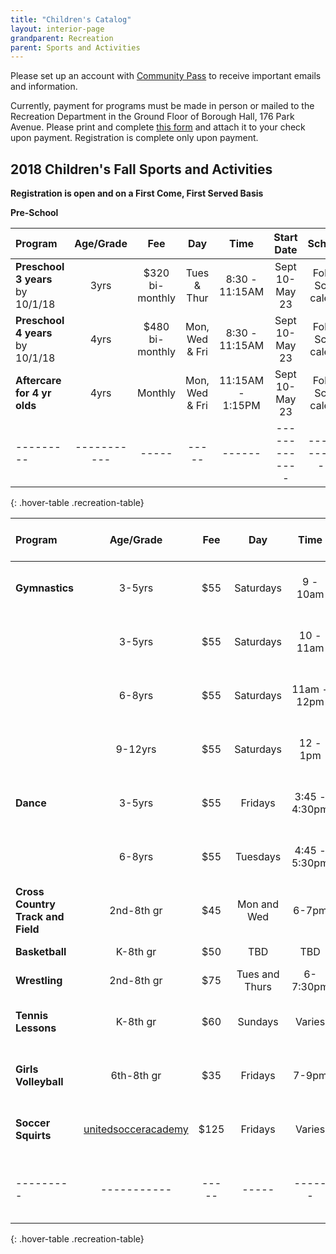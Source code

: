 ```yaml
---
title: "Children's Catalog"
layout: interior-page
grandparent: Recreation
parent: Sports and Activities
---
```

 
Please set up an account with [Community Pass](https://register.communitypass.net/reg/login.cfm?D%3CN%21%2E%22_W%22F%299SZWV%5C%21%3DHNW%3BR%3AZQI%2F79%2CKX03%3DBIP%27B%5EF%25U99%2B) to receive important emails and information. 

Currently, payment for programs must be made in person or mailed to the Recreation Department in the Ground Floor of Borough Hall, 176 Park Avenue.  Please print and complete [this form](https://storage.googleapis.com/static.rutherford-nj.com/recreation/Recreation_ProgramRegistration.pdf) and attach it to your check upon payment. Registration is complete only upon payment.

## 2018 Children's Fall Sports and Activities
**Registration is open and on a First Come, First Served Basis**

**Pre-School**

| Program | Age/Grade | Fee |	Day | Time | Start Date |	Schedule | Location |
|:--------|:---------:|:---:|:---:|:----:|:-------------:|:---------:|:--------:|
| **Preschool 3 years** by 10/1/18 | 3yrs | $320 bi-monthly | Tues & Thur | 8:30 - 11:15AM | Sept 10-May 23 | Follows School calendar | Tamblyn Field Civic Center |
| **Preschool 4 years** by 10/1/18 | 4yrs | $480 bi-monthly | Mon, Wed & Fri | 8:30 - 11:15AM | Sept 10-May 23 | Follows School calendar | Tamblyn Field Civic Center |
| **Aftercare for 4 yr olds** | 4yrs | Monthly | Mon, Wed & Fri | 11:15AM - 1:15PM | Sept 10-May 23 | Follows School calendar | Tamblyn Field Civic Center |
|---------|-----------|-----|-----|------|-------------|------------------|-------------------|----------|
{: .hover-table .recreation-table}


| Program | Age/Grade | Fee |	Day | Time | Start Date | Number of classes | Location |
|:--------|:---------:|:---:|:---:|:--------------:|:-------------:|:-----------------:|:--------:|
| **Gymnastics** | 3-5yrs  | $55 | Saturdays | 9 - 10am         | Sept 15 |  8 | Tamblyn Field Civic Center |
|                | 3-5yrs  | $55 | Saturdays | 10 - 11am        | Sept 15 |  8 | Tamblyn Field Civic Center |
|                | 6-8yrs  | $55 | Saturdays | 11am - 12pm      | Sept 15 |  8 | Tamblyn Field Civic Center |
|                | 9-12yrs | $55 | Saturdays | 12 - 1pm         | Sept 15 | 8 | Tamblyn Field Civic Center |
| **Dance**      | 3-5yrs  | $55 | Fridays  | 3:45 - 4:30pm    | Sept 21 - Nov 9 | 8 | Tamblyn Field Civic Center |
|                | 6-8yrs  | $55 | Tuesdays  | 4:45 - 5:30pm    | Sept 21 - Nov 9 |  8 | Tamblyn Field Civic Center |
| **Cross Country Track and Field**| 2nd-8th gr  | $45 | Mon and Wed  | 6-7pm | Sept 17 - Nov 7 | 8 weeks | Tryon Field|      
| **Basketball**      | K-8th gr  | $50 | TBD  | TBD    | Nov| 9-10 wks | School Gyms |
| **Wrestling**      | 2nd-8th gr  | $75 | Tues and Thurs  | 6-7:30pm    | Dec-Feb | 10 wks | School Gyms |
| **Tennis Lessons**      | K-8th gr  | $60 | Sundays  | Varies    | Sept 23-Oct 28 |  6 | Memorial Park |
| **Girls Volleyball**      | 6th-8th gr  | $35 | Fridays  | 7-9pm    | Sept 21-Nov 16 | 8 | Lincoln School |
| **Soccer Squirts**      | [unitedsocceracademy](http://unitedsocceracademy.com/)  | $125 | Fridays  | Varies | Sept 21-Nov 21 |  | Wall Field |  
|---------|-----------|-----|-----|------|-------------|------------------|-------------------|----------|
{: .hover-table .recreation-table}





